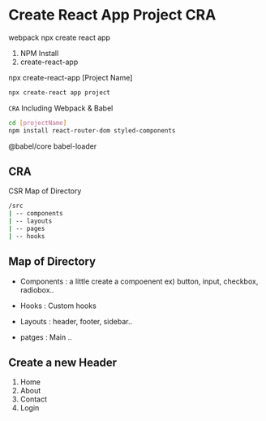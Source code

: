 # Create React App Project CRA

webpack 
npx create react app
1. NPM Install
2. create-react-app

npx create-react-app [Project Name]

```sh
npx create-react app project
```

`CRA` Including Webpack & Babel


```sh
cd [projectName]
npm install react-router-dom styled-components
```

@babel/core babel-loader

## CRA

CSR
Map of Directory
```sh
/src
| -- components
| -- layouts
| -- pages
| -- hooks
```

## Map of Directory 

- Components : a little create a compoenent  ex) button, input, checkbox, radiobox..

- Hooks : Custom hooks 

- Layouts : header, footer, sidebar.. 
- patges : Main ..


## Create a new Header

1. Home
2. About
3. Contact
4. Login
